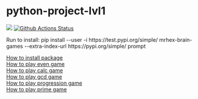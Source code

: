 # python-project-lvl1
<a href="https://codeclimate.com/github/BasedOnEvidence/python-project-lvl1/maintainability"><img src="https://api.codeclimate.com/v1/badges/a99a88d28ad37a79dbf6/maintainability" /></a>
[![Github Actions Status](https://github.com/BasedOnEvidence/python-project-lvl1/workflows/PyCI/badge.svg)](https://github.com/BasedOnEvidence/python-project-lvl1/actions)
<p>
Run to install: pip install --user -i https://test.pypi.org/simple/ mrhex-brain-games --extra-index-url https://pypi.org/simple/ prompt
</p>
<p>
<a href="https://asciinema.org/a/zhlMgXbO8wPIQ4bxjijUs6SIm">How to install package</a><br />
<a href="https://asciinema.org/a/bq9W5yUgb7hBWyCcaiMSDQmYc">How to play even game</a><br />
<a href="https://asciinema.org/a/UpxQwQokwaJjmLbxhGwI4Sdhl">How to play calc game</a><br />
<a href="https://asciinema.org/a/0hLEg7FyddTXgepqrPKctsG0j">How to play gcd game</a><br />
<a href="https://asciinema.org/a/pMzSZ6zSy2q6SSW0KQqKngno4">How to play progression game</a><br />
<a href="https://asciinema.org/a/4mO4TJzQbyr7875b7vqDaVL0I">How to play prime game</a><br />
</p>
